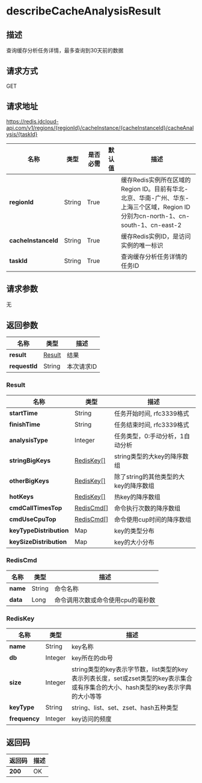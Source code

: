 # describeCacheAnalysisResult


## 描述
查询缓存分析任务详情，最多查询到30天前的数据

## 请求方式
GET

## 请求地址
https://redis.jdcloud-api.com/v1/regions/{regionId}/cacheInstance/{cacheInstanceId}/cacheAnalysis/{taskId}

|名称|类型|是否必需|默认值|描述|
|---|---|---|---|---|
|**regionId**|String|True| |缓存Redis实例所在区域的Region ID。目前有华北-北京、华南-广州、华东-上海三个区域，Region ID分别为cn-north-1、cn-south-1、cn-east-2|
|**cacheInstanceId**|String|True| |缓存Redis实例ID，是访问实例的唯一标识|
|**taskId**|String|True| |查询缓存分析任务详情的任务ID|

## 请求参数
无


## 返回参数
|名称|类型|描述|
|---|---|---|
|**result**|[Result](describecacheanalysisresult#result)|结果|
|**requestId**|String|本次请求ID|

### <div id="result">Result</div>
|名称|类型|描述|
|---|---|---|
|**startTime**|String|任务开始时间, rfc3339格式|
|**finishTime**|String|任务结束时间, rfc3339格式|
|**analysisType**|Integer|任务类型，0:手动分析，1自动分析|
|**stringBigKeys**|[RedisKey[]](describecacheanalysisresult#rediskey)|string类型的大key的降序数组|
|**otherBigKeys**|[RedisKey[]](describecacheanalysisresult#rediskey)|除了string的其他类型的大key的降序数组|
|**hotKeys**|[RedisKey[]](describecacheanalysisresult#rediskey)|热key的降序数组|
|**cmdCallTimesTop**|[RedisCmd[]](describecacheanalysisresult#rediscmd)|命令执行次数的降序数组|
|**cmdUseCpuTop**|[RedisCmd[]](describecacheanalysisresult#rediscmd)|命令使用cup时间的降序数组|
|**keyTypeDistribution**|Map|key的类型分布|
|**keySizeDistribution**|Map|key的大小分布|
### <div id="rediscmd">RedisCmd</div>
|名称|类型|描述|
|---|---|---|
|**name**|String|命令名称|
|**data**|Long|命令调用次数或命令使用cpu的毫秒数|
### <div id="rediskey">RedisKey</div>
|名称|类型|描述|
|---|---|---|
|**name**|String|key名称|
|**db**|Integer|key所在的db号|
|**size**|Integer|string类型的key表示字节数，list类型的key表示列表长度，set或zset类型的key表示集合或有序集合的大小、hash类型的key表示字典的大小等等|
|**keyType**|String|string、list、set、zset、hash五种类型|
|**frequency**|Integer|key访问的频度|

## 返回码
|返回码|描述|
|---|---|
|**200**|OK|
